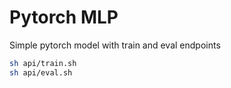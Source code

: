 # Pytorch MLP

Simple pytorch model with train and eval endpoints

```bash
sh api/train.sh
sh api/eval.sh
```